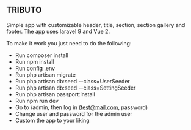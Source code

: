 ## TRIBUTO

Simple app with customizable header, title, section, section gallery and footer. The app uses laravel 9 and Vue 2.

To make it work you just need to do the following:

-   Run composer install
-   Run npm install
-   Run config .env
-   Run php artisan migrate
-   Run php artisan db:seed --class=UserSeeder
-   Run php artisan db:seed --class=SettingSeeder
-   Run php artisan passport:install
-   Run npm run dev
-   Go to /admin, then log in (test@mail.com, password)
-   Change user and password for the admin user
-   Custom the app to your liking

